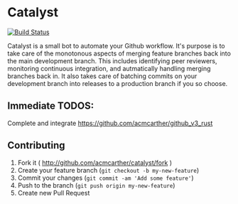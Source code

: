 # Catalyst

[![Build Status](https://travis-ci.org/acmcarther/catalyst.svg?branch=master)](https://travis-ci.org/acmcarther/catalyst)

Catalyst is a small bot to automate your Github workflow. It's purpose is to take
care of the monotonous aspects of merging feature branches back into the main
development branch. This includes identifying peer reviewers, monitoring
continuous integration, and autmatically handling merging branches back in. It
also takes care of batching commits on your development branch into releases
to a production branch if you so choose.

## Immediate TODOS:
Complete and integrate https://github.com/acmcarther/github_v3_rust

## Contributing

1. Fork it ( http://github.com/acmcarther/catalyst/fork )
2. Create your feature branch (`git checkout -b my-new-feature`)
3. Commit your changes (`git commit -am 'Add some feature'`)
4. Push to the branch (`git push origin my-new-feature`)
5. Create new Pull Request
